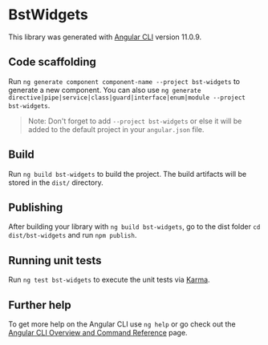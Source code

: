 # BstWidgets

This library was generated with [Angular CLI](https://github.com/angular/angular-cli) version 11.0.9.

## Code scaffolding

Run `ng generate component component-name --project bst-widgets` to generate a new component. You can also use `ng generate directive|pipe|service|class|guard|interface|enum|module --project bst-widgets`.
> Note: Don't forget to add `--project bst-widgets` or else it will be added to the default project in your `angular.json` file. 

## Build

Run `ng build bst-widgets` to build the project. The build artifacts will be stored in the `dist/` directory.

## Publishing

After building your library with `ng build bst-widgets`, go to the dist folder `cd dist/bst-widgets` and run `npm publish`.

## Running unit tests

Run `ng test bst-widgets` to execute the unit tests via [Karma](https://karma-runner.github.io).

## Further help

To get more help on the Angular CLI use `ng help` or go check out the [Angular CLI Overview and Command Reference](https://angular.io/cli) page.
